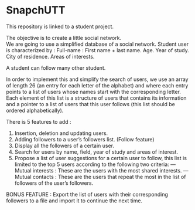 # SnapchUTT
This repository is linked to a student project.

The objective is to create a little social network.  
We are going to use a simplified database of a social network.
Student user is characterized by :
  Full-name : First name + last name.
  Age.
  Year of study.
  City of residence.
  Areas of interests.

A student can follow many other student.

In order to implement this and simplify the search of users, we use an array of
length 26 (an entry for each letter of the alphabet) and
where each entry points to a list of users
whose names start with the corresponding letter.
Each element of this list is a structure of users that contains its information
and a pointer to a list of users that this user follows
(this list should be ordered alphabetically).

There is 5 features to add :
1. Insertion, deletion and updating users.
2. Adding followers to a user’s followers list. (Follow feature)
3. Display all the followers of a certain user.
4. Search for users by name, field, year of study and areas of interest.
5. Propose a list of user suggestions for a certain user to follow,
this list is limited to the top 5 users according to the following two criteria:
— Mutual interests : These are the users with the most shared interests.
— Mutual contacts : These are the users that repeat the most in the list
of followers of the user’s followers.

BONUS FEATURE : Export the list of users with their corresponding followers to
a file and import it to continue the next time.
